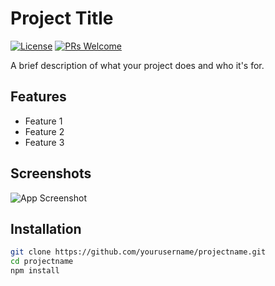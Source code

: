 # Project Title

[![License](https://img.shields.io/badge/license-MIT-blue.svg)](LICENSE)
[![PRs Welcome](https://img.shields.io/badge/PRs-welcome-brightgreen.svg)](CONTRIBUTING.md)

A brief description of what your project does and who it's for.

## Features

- Feature 1
- Feature 2
- Feature 3

## Screenshots

![App Screenshot](screenshot.png)

## Installation

```bash
git clone https://github.com/yourusername/projectname.git
cd projectname
npm install
